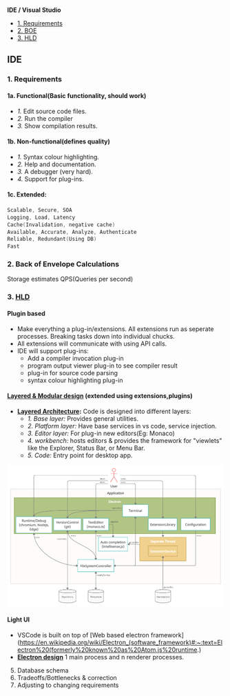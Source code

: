 **IDE / Visual Studio**
- [1. Requirements](#r)
- [2. BOE](#boe)
- [3. HLD](#hld)

## IDE
<a name=r></a>
### 1. Requirements
#### 1a. Functional(Basic functionality, should work)
- _1._ Edit source code files.
- _2._ Run the compiler
- _3._ Show compilation results.
#### 1b. Non-functional(defines quality)
- _1._ Syntax colour highlighting.
- _2._ Help and documentation.
- _3._ A debugger (very hard).
- _4._ Support for plug-ins.
#### 1c. Extended:
```c
Scalable, Secure, SOA
Logging, Load, Latency
Cache(Invalidation, negative cache)
Available, Accurate, Analyze, Authenticate
Reliable, Redundant(Using DB)
Fast
```

<a name=boe></a>
### 2. Back of Envelope Calculations
Storage estimates
QPS(Queries per second)

<a name=hld></a>
### 3. [HLD](https://2021.desosa.nl/projects/vscode/posts/essay2/#fn:1)
#### Plugin based
- Make everything a plug-in/extensions. All extensions run as seperate processes. Breaking tasks down into individual chucks. 
- All extensions will communicate with using API calls.
- IDE will support plug-ins:
  - Add a compiler invocation plug-in
  - program output viewer plug-in to see compiler result
  - plug-in for source code parsing
  - syntax colour highlighting plug-in
#### [Layered & Modular design](https://github.com/microsoft/vscode/wiki/Source-Code-Organization) (extended using extensions,plugins)
- **[Layered Architecture](/System-Design/Concepts/Software_Architecture_Patterns):** Code is designed into different layers:
  - _1. Base layer:_ Provides general utilities.
  - _2. Platform layer:_ Have base services in vs code, service injection.
  - _3. Editor layer:_ For plug-in new editors(Eg: Monaco)
  - _4. workbench:_ hosts editors & provides the framework for "viewlets" like the Explorer, Status Bar, or Menu Bar.
  - _5. Code:_ Entry point for desktop app.

<img src=vscode.png width=600 />

#### Light UI
- VSCode is built on top of [Web based electron framework](https://en.wikipedia.org/wiki/Electron_(software_framework)#:~:text=Electron%20(formerly%20known%20as%20Atom,js%20runtime.)
- **[Electron design](https://blog.logrocket.com/advanced-electron-js-architecture/#:~:text=Electron%20embeds%20Chromium%20and%20Node,similar%20to%20the%20Chromium%20browser.)** 1 main process and n renderer processes.

5. Database schema
6. Tradeoffs/Bottlenecks & correction
7. Adjusting to changing requirements
